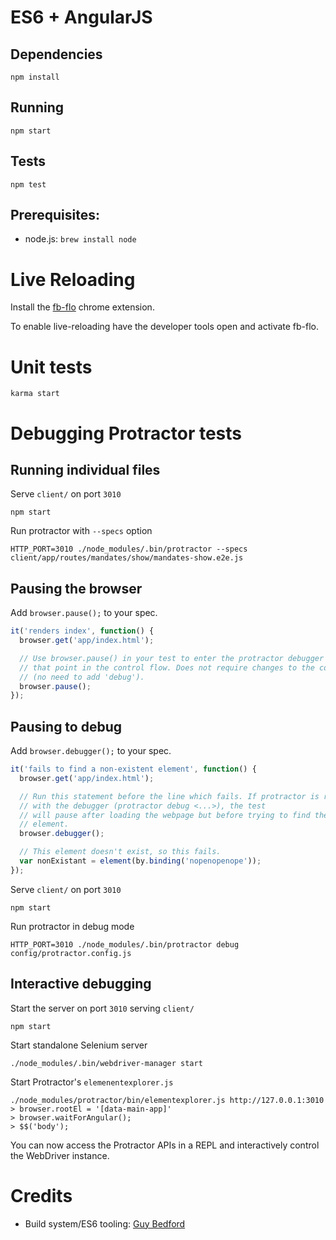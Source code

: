 ES6 + AngularJS
===============

## Dependencies

```
npm install
```

## Running

```
npm start
```

## Tests

```
npm test
```

## Prerequisites:

- node.js: `brew install node`

# Live Reloading

Install the [fb-flo](https://chrome.google.com/webstore/detail/fb-flo/ahkfhobdidabddlalamkkiafpipdfchp?hl=en) chrome extension.

To enable live-reloading have the developer tools open and activate fb-flo.

# Unit tests

```
karma start
```

# Debugging Protractor tests

## Running individual files

Serve `client/` on port `3010`

```
npm start
```

Run protractor with `--specs` option

```
HTTP_PORT=3010 ./node_modules/.bin/protractor --specs client/app/routes/mandates/show/mandates-show.e2e.js
```

## Pausing the browser

Add `browser.pause();` to your spec.

```js
it('renders index', function() {
  browser.get('app/index.html');

  // Use browser.pause() in your test to enter the protractor debugger from
  // that point in the control flow. Does not require changes to the command line
  // (no need to add 'debug').
  browser.pause();
});
```

## Pausing to debug

Add `browser.debugger();` to your spec.
```js
it('fails to find a non-existent element', function() {
  browser.get('app/index.html');

  // Run this statement before the line which fails. If protractor is run
  // with the debugger (protractor debug <...>), the test
  // will pause after loading the webpage but before trying to find the
  // element.
  browser.debugger();

  // This element doesn't exist, so this fails.
  var nonExistant = element(by.binding('nopenopenope'));
});
```

Serve `client/` on port `3010`
```
npm start
```

Run protractor in debug mode
```
HTTP_PORT=3010 ./node_modules/.bin/protractor debug config/protractor.config.js
```

## Interactive debugging

Start the server on port `3010` serving `client/`
```
npm start
```

Start standalone Selenium server
```
./node_modules/.bin/webdriver-manager start
```

Start Protractor's `elemenentexplorer.js`
```
./node_modules/protractor/bin/elementexplorer.js http://127.0.0.1:3010
> browser.rootEl = '[data-main-app]'
> browser.waitForAngular();
> $$('body');
```

You can now access the Protractor APIs in a REPL and interactively control the WebDriver instance.

# Credits

- Build system/ES6 tooling: [Guy Bedford](https://github.com/guybedford)
